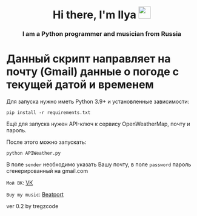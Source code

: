 <h1 align="center">Hi there, I'm Ilya</a> 
<img src="https://github.com/blackcater/blackcater/raw/main/images/Hi.gif" height="32"/></h1>
<h3 align="center">I am a Python programmer and musician from Russia</h3>

# Данный скрипт направляет на почту (Gmail) данные о погоде с текущей датой и временем


Для запуска нужно иметь Python 3.9+ и установленные зависимости:

```
pip install -r requirements.txt
```

Ещё для запуска нужен API-ключ к сервису OpenWeatherMap, почту и пароль.

После этого можно запускать:

```
python APIWeather.py
```
В поле `sender` необходимо указать Вашу почту, в поле `password` пароль сгенерированный 
на gmail.com

`Мой ВК`: <a href='vk.com/tregzcode'>VK</a>

`Buy my music`: <a href='https://www.beatport.com/artist/tregz/618849'>Beatport</a>

ver 0.2 by tregzcode
